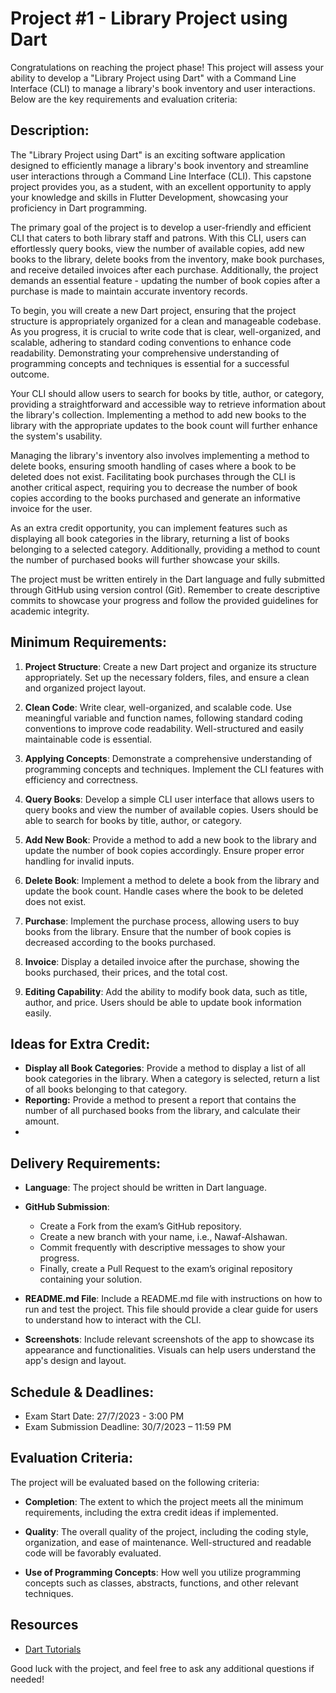 # Project #1 - Library Project using Dart

Congratulations on reaching the project phase! This project will assess your ability to develop a "Library Project using Dart" with a Command Line Interface (CLI) to manage a library's book inventory and user interactions. Below are the key requirements and evaluation criteria:


## Description:

The "Library Project using Dart" is an exciting software application designed to efficiently manage a library's book inventory and streamline user interactions through a Command Line Interface (CLI). This capstone project provides you, as a student, with an excellent opportunity to apply your knowledge and skills in Flutter Development, showcasing your proficiency in Dart programming.

The primary goal of the project is to develop a user-friendly and efficient CLI that caters to both library staff and patrons. With this CLI, users can effortlessly query books, view the number of available copies, add new books to the library, delete books from the inventory, make book purchases, and receive detailed invoices after each purchase. Additionally, the project demands an essential feature - updating the number of book copies after a purchase is made to maintain accurate inventory records.

To begin, you will create a new Dart project, ensuring that the project structure is appropriately organized for a clean and manageable codebase. As you progress, it is crucial to write code that is clear, well-organized, and scalable, adhering to standard coding conventions to enhance code readability. Demonstrating your comprehensive understanding of programming concepts and techniques is essential for a successful outcome.

Your CLI should allow users to search for books by title, author, or category, providing a straightforward and accessible way to retrieve information about the library's collection. Implementing a method to add new books to the library with the appropriate updates to the book count will further enhance the system's usability.

Managing the library's inventory also involves implementing a method to delete books, ensuring smooth handling of cases where a book to be deleted does not exist. Facilitating book purchases through the CLI is another critical aspect, requiring you to decrease the number of book copies according to the books purchased and generate an informative invoice for the user.

As an extra credit opportunity, you can implement features such as displaying all book categories in the library, returning a list of books belonging to a selected category. Additionally, providing a method to count the number of purchased books will further showcase your skills.

The project must be written entirely in the Dart language and fully submitted through GitHub using version control (Git). Remember to create descriptive commits to showcase your progress and follow the provided guidelines for academic integrity.



## Minimum Requirements:

1. **Project Structure**: Create a new Dart project and organize its structure appropriately. Set up the necessary folders, files, and ensure a clean and organized project layout.

2. **Clean Code**: Write clear, well-organized, and scalable code. Use meaningful variable and function names, following standard coding conventions to improve code readability. Well-structured and easily maintainable code is essential.

3. **Applying Concepts**: Demonstrate a comprehensive understanding of programming concepts and techniques. Implement the CLI features with efficiency and correctness.

4. **Query Books**: Develop a simple CLI user interface that allows users to query books and view the number of available copies. Users should be able to search for books by title, author, or category.

5. **Add New Book**: Provide a method to add a new book to the library and update the number of book copies accordingly. Ensure proper error handling for invalid inputs.

6. **Delete Book**: Implement a method to delete a book from the library and update the book count. Handle cases where the book to be deleted does not exist.

7. **Purchase**: Implement the purchase process, allowing users to buy books from the library. Ensure that the number of book copies is decreased according to the books purchased.

8. **Invoice**: Display a detailed invoice after the purchase, showing the books purchased, their prices, and the total cost.

9. **Editing Capability**: Add the ability to modify book data, such as title, author, and price. Users should be able to update book information easily.

## Ideas for Extra Credit:

- **Display all Book Categories**: Provide a method to display a list of all book categories in the library. When a category is selected, return a list of all books belonging to that category.
- **Reporting:** Provide a method to present a report that contains the number of all purchased books from the library, and calculate their amount.
- 

## Delivery Requirements:

- **Language**: The project should be written in Dart language.

- **GitHub Submission**:
   - Create a Fork from the exam’s GitHub repository.
   - Create a new branch with your name, i.e., Nawaf-Alshawan.
   - Commit frequently with descriptive messages to show your progress.
   - Finally, create a Pull Request to the exam’s original repository containing your solution.

- **README.md File**: Include a README.md file with instructions on how to run and test the project. This file should provide a clear guide for users to understand how to interact with the CLI.

- **Screenshots**: Include relevant screenshots of the app to showcase its appearance and functionalities. Visuals can help users understand the app's design and layout.

## Schedule & Deadlines:

- Exam Start Date: 27/7/2023 - 3:00 PM
- Exam Submission Deadline: 30/7/2023 – 11:59 PM

## Evaluation Criteria:

The project will be evaluated based on the following criteria:

- **Completion**: The extent to which the project meets all the minimum requirements, including the extra credit ideas if implemented.

- **Quality**: The overall quality of the project, including the coding style, organization, and ease of maintenance. Well-structured and readable code will be favorably evaluated.

- **Use of Programming Concepts**: How well you utilize programming concepts such as classes, abstracts, functions, and other relevant techniques.

## Resources

- [Dart Tutorials](https://dart.dev/tutorials)

Good luck with the project, and feel free to ask any additional questions if needed!
